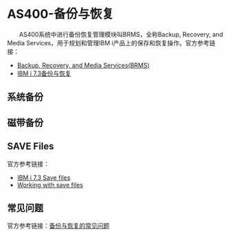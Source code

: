 # AS400-备份与恢复
&#8195;&#8195;AS400系统中进行备份恢复管理模块叫BRMS，全称Backup, Recovery, and Media Services，用于规划和管理IBM i产品上的保存和恢复操作。官方参考链接：
- [Backup, Recovery, and Media Services(BRMS)](https://www.ibm.com/docs/zh/i/7.3?topic=recovery-backup-media-services-brms)
- [IBM i 7.3备份与恢复](https://www.ibm.com/docs/zh/i/7.3?topic=management-backup-recovery)

## 系统备份

## 磁带备份

## SAVE Files
官方参考链接：
- [IBM i 7.3 Save files](https://www.ibm.com/docs/zh/i/7.3?topic=media-save-files)
- [Working with save files](https://www.ibm.com/docs/zh/i/7.3?topic=sf-working-save-files)

## 常见问题
官方参考链接：[备份与恢复的常见问题](https://www.ibm.com/docs/zh/i/7.3?topic=recovery-backup-faq)